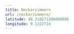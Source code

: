 ```yaml
---
title: Neckarzimmern
url: /neckarzimmern/
latitude: 49.318271300000006
longitude: 9.1322724
---
```

